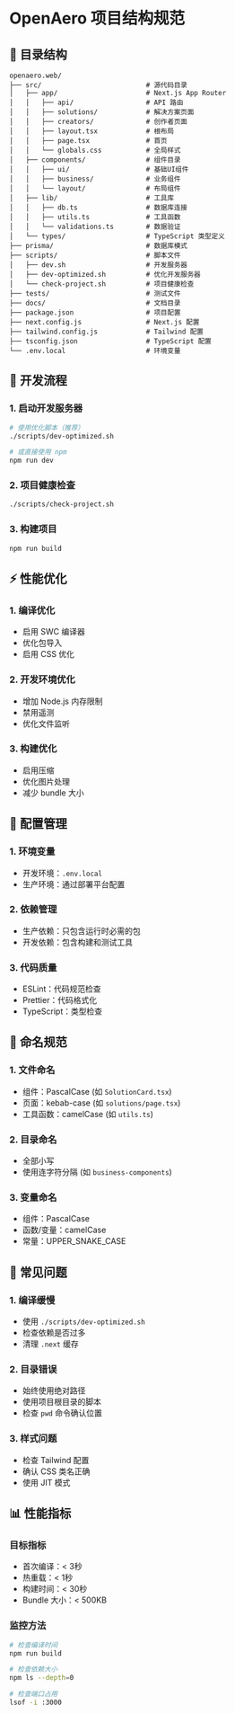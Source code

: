 # OpenAero 项目结构规范

## 📁 目录结构

```
openaero.web/
├── src/                          # 源代码目录
│   ├── app/                      # Next.js App Router
│   │   ├── api/                  # API 路由
│   │   ├── solutions/            # 解决方案页面
│   │   ├── creators/             # 创作者页面
│   │   ├── layout.tsx            # 根布局
│   │   ├── page.tsx              # 首页
│   │   └── globals.css           # 全局样式
│   ├── components/               # 组件目录
│   │   ├── ui/                   # 基础UI组件
│   │   ├── business/             # 业务组件
│   │   └── layout/               # 布局组件
│   ├── lib/                      # 工具库
│   │   ├── db.ts                 # 数据库连接
│   │   ├── utils.ts              # 工具函数
│   │   └── validations.ts        # 数据验证
│   └── types/                    # TypeScript 类型定义
├── prisma/                       # 数据库模式
├── scripts/                      # 脚本文件
│   ├── dev.sh                    # 开发服务器
│   ├── dev-optimized.sh          # 优化开发服务器
│   └── check-project.sh          # 项目健康检查
├── tests/                        # 测试文件
├── docs/                         # 文档目录
├── package.json                  # 项目配置
├── next.config.js                # Next.js 配置
├── tailwind.config.js            # Tailwind 配置
├── tsconfig.json                 # TypeScript 配置
└── .env.local                    # 环境变量
```

## 🚀 开发流程

### 1. 启动开发服务器
```bash
# 使用优化脚本（推荐）
./scripts/dev-optimized.sh

# 或直接使用 npm
npm run dev
```

### 2. 项目健康检查
```bash
./scripts/check-project.sh
```

### 3. 构建项目
```bash
npm run build
```

## ⚡ 性能优化

### 1. 编译优化
- 启用 SWC 编译器
- 优化包导入
- 启用 CSS 优化

### 2. 开发环境优化
- 增加 Node.js 内存限制
- 禁用遥测
- 优化文件监听

### 3. 构建优化
- 启用压缩
- 优化图片处理
- 减少 bundle 大小

## 🔧 配置管理

### 1. 环境变量
- 开发环境：`.env.local`
- 生产环境：通过部署平台配置

### 2. 依赖管理
- 生产依赖：只包含运行时必需的包
- 开发依赖：包含构建和测试工具

### 3. 代码质量
- ESLint：代码规范检查
- Prettier：代码格式化
- TypeScript：类型检查

## 📝 命名规范

### 1. 文件命名
- 组件：PascalCase (如 `SolutionCard.tsx`)
- 页面：kebab-case (如 `solutions/page.tsx`)
- 工具函数：camelCase (如 `utils.ts`)

### 2. 目录命名
- 全部小写
- 使用连字符分隔 (如 `business-components`)

### 3. 变量命名
- 组件：PascalCase
- 函数/变量：camelCase
- 常量：UPPER_SNAKE_CASE

## 🚨 常见问题

### 1. 编译缓慢
- 使用 `./scripts/dev-optimized.sh`
- 检查依赖是否过多
- 清理 `.next` 缓存

### 2. 目录错误
- 始终使用绝对路径
- 使用项目根目录的脚本
- 检查 `pwd` 命令确认位置

### 3. 样式问题
- 检查 Tailwind 配置
- 确认 CSS 类名正确
- 使用 JIT 模式

## 📊 性能指标

### 目标指标
- 首次编译：< 3秒
- 热重载：< 1秒
- 构建时间：< 30秒
- Bundle 大小：< 500KB

### 监控方法
```bash
# 检查编译时间
npm run build

# 检查依赖大小
npm ls --depth=0

# 检查端口占用
lsof -i :3000
```
